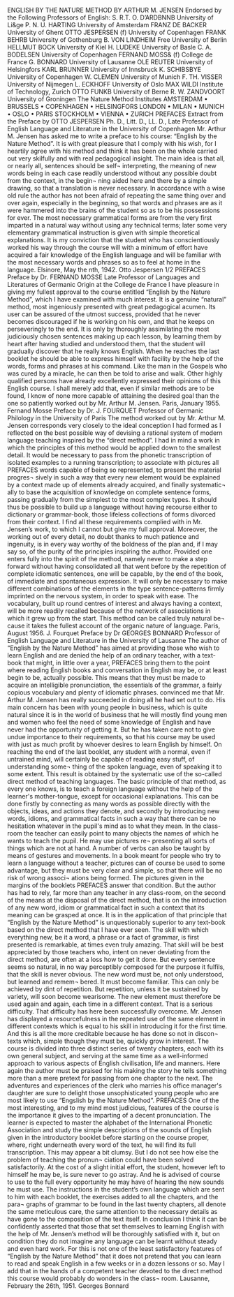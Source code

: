 ENGLISH 
BY THE NATURE METHOD 
BY 
ARTHUR M. JENSEN 
Endorsed by the Following Professors of English: 
S. R.T. O. D’ARDBNNB 
University of Li&ge 
P. N. U. HARTING 
University of Amsterdam 
FRANZ DE BACKER 
University of Ghent 
OTTO JESPERSEN (f) 
University of Copenhagen 
FRANK BEHRB 
University of Gothenburg 
B. VON LINDHEIM 
Free University of Berlin 
HELLMUT BOCK 
University of Kiel 
H. LUDEKE 
University of Basle 
C. A. BODELSEN 
University of Copenhagen 
FERNAND MOSS& (f) 
College de France 
G. BONNARD 
University of Lausanne 
OLE REUTER 
University of Helsingfors 
KARL BRUNNER 
University of Innsbruck 
K. SCHIBSBYE 
University of Copenhagen 
W. CLEMEN 
University of Munich 
F. TH. VISSER 
University of Nijmegen 
L. ECKHOFF 
University of Oslo 
MAX WILDI 
Institute of Technology, Zurich 
OTTO FUNKB 
University of Berne 
R. W. ZANDVOORT 
University of Groningen 
The Nature Method Institutes 
AMSTERDAM • BRUSSELS • COPENHAGEN • HELSINGFORS 
LONDON • MILAN • MUNICH • OSLO • PARIS 
STOCKHOLM • VIENNA • ZURICH 
PREFACES 
Extract from the Preface by 
OTTO JESPERSEN 
Ph. D., Litt. D., LL. D., Late Professor of English Language and Literature in the University of Copenhagen 
Mr. Arthur M. Jensen has asked me to write a preface to his 
course: “English by the Nature Method”. It is with great pleasure 
that I comply with his wish, for I heartily agree with his method and 
think it has been on the whole carried out very skilfully and with real 
pedagogical insight. 
The main idea is that all, or nearly all, sentences should be self¬ 
interpreting, the meaning of new words being in each case readily 
understood without any possible doubt from the context, in the begin¬ 
ning aided here and there by a simple drawing, so that a translation is 
never necessary. 
In accordance with a wise old rule the author has not been afraid 
of repeating the same thing over and over again, especially in the 
beginning, so that words and phrases are as it were hammered into 
the brains of the student so as to be his possessions for ever. 
The most necessary grammatical forms are from the very first 
imparted in a natural way without using any technical terms; later 
some very elementary grammatical instruction is given with simple 
theoretical explanations. 
It is my conviction that the student who has conscientiously worked 
his way through the course will with a minimum of effort have 
acquired a fair knowledge of the English language and will be familiar 
with the most necessary words and phrases so as to feel at home in 
the language. 
Elsinore, May the nth, 1942. 
Otto Jespersen 
1/2 
PREFACES 
Preface by 
Dr. FERNAND MOSSE 
Late Professor of Languages and Literatures of Germanic Origin at the College de France 
I have pleasure in giving my fullest approval to the course entitled 
“English by the Nature Method”, which I have examined with much 
interest. It is a genuine “natural” method, most ingeniously presented 
with great pedagogical acumen. Its user can be assured of the utmost 
success, provided that he never becomes discouraged if he is working 
on his own, and that he keeps on perseveringly to the end. It is only 
by thoroughly assimilating the most judiciously chosen sentences 
making up each lesson, by learning them by heart after having studied 
and understood them, that the student will gradually discover that he 
really knows English. When he reaches the last booklet he should be 
able to express himself with facility by the help of the words, forms 
and phrases at his command. Like the man in the Gospels who was 
cured by a miracle, he can then be told to arise and walk. 
Other highly qualified persons have already excellently expressed their 
opinions of this English course. I shall merely add that, even if similar 
methods are to be found, I know of none more capable of attaining 
the desired goal than the one so patiently worked out by Mr. Arthur 
M. Jensen. 
Paris, January 1955. 
Fernand Mosse 
Preface by 
Dr. J. FOURQUET 
Professor of Germanic Philology in the University of Paris 
The method worked out by Mr. Arthur M. Jensen corresponds very 
closely to the ideal conception I had formed as I reflected on the best 
possible way of devising a rational system of modern language teaching 
inspired by the “direct method”. I had in mind a work in which the 
principles of this method would be applied down to the smallest detail. 
It would be necessary to pass from the phonetic transcription of isolated 
examples to a running transcription; to associate with pictures all 
PREFACES 
words capable of being so represented, to present the material progres¬ 
sively in such a way that every new element would be explained by a 
context made up of elements already acquired, and finally systematic¬ 
ally to base the acquisition of knowledge on complete sentence forms, 
passing gradually from the simplest to the most complex types. It 
should thus be possible to build up a language without having recourse 
either to dictionary or grammar-book, those lifeless collections of 
forms divorced from their context. 
I find all these requirements complied with in Mr. Jensen’s work, 
to which I cannot but give my full approval. Moreover, the working 
out of every detail, no doubt thanks to much patience and ingenuity, 
is in every way worthy of the boldness of the plan and, if I may say 
so, of the purity of the principles inspiring the author. 
Provided one enters fully into the spirit of the method, namely 
never to make a step forward without having consolidated all that 
went before by the repetition of complete idiomatic sentences, one 
will be capable, by the end of the book, of immediate and spontaneous 
expression. It will only be necessary to make different combinations 
of the elements in the type sentence-patterns firmly imprinted 
on the nervous system, in order to speak with ease. The vocabulary, 
built up round centres of interest and always having a context, will be 
more readily recalled because of the network of associations in which 
it grew up from the start. This method can be called truly natural be¬ 
cause it takes the fullest account of the organic nature of language. 
Paris, August 1956. 
J. Fourquet 
Preface by 
Dr GEORGES BONNARD 
Professor of English Language and Literature in the University of Lausanne 
The author of “English by the Nature Method” has aimed at 
providing those who wish to learn English and are denied the help of 
an ordinary teacher, with a text-book that might, in little over a year, 
PREFACES 
bring them to the point where reading English books and conversation 
in English may be, or at least begin to be, actually possible. This 
means that they must be made to acquire an intelligible pronunciation, 
the essentials of the grammar, a fairly copious vocabulary and plenty 
of idiomatic phrases. 
convinced me that Mr. Arthur M. Jensen has really succeeded in doing 
all he had set out to do. His main concern has been with young people 
in business, which is quite natural since it is in the world of business 
that he will mostly find young men and women who feel the need of 
some knowledge of English and have never had the opportunity of 
getting it. But he has taken care not to give undue importance to their 
requirements, so that his course may be used with just as much profit 
by whoever desires to learn English by himself. On reaching the end 
of the last booklet, any student with a normal, even if untrained mind, 
will certainly be capable of reading easy stuff, of understanding some¬ 
thing of the spoken language, even of speaking it to some extent. 
This result is obtained by the systematic use of the so-called direct 
method of teaching languages. The basic principle of that method, 
as every one knows, is to teach a foreign language without the help 
of the learner's mother-tongue, except for occasional explanations. 
This can be done firstly by connecting as many words as possible 
directly with the objects, ideas, and actions they denote, and secondly 
by introducing new words, idioms, and grammatical facts in such a 
way that there can be no hesitation whatever in the pupil's mind as 
to what they mean. 
In the class-room the teacher can easily point to many objects the 
names of which he wants to teach the pupil. He may use pictures re¬ 
presenting all sorts of things which are not at hand. A number of 
verbs can also be taught by means of gestures and movements. In a 
book meant for people who try to learn a language without a teacher, 
pictures can of course be used to some advantage, but they must be 
very clear and simple, so that there will be no risk of wrong associ¬ 
ations being formed. The pictures given in the margins of the booklets 
PREFACES 
answer that condition. But the author has had to rely, far more than 
any teacher in any class-room, on the second of the means at the 
disposal of the direct method, that is on the introduction of any new 
word, idiom or grammatical fact in such a context that its meaning 
can be grasped at once. 
It is in the application of that principle that “English by the Nature 
Method” is unquestionably superior to any text-book based on the 
direct method that I have ever seen. The skill with which everything 
new, be it a word, a phrase or a fact of grammar, is first presented 
is remarkable, at times even truly amazing. That skill will be best 
appreciated by those teachers who, intent on never deviating from the 
direct method, are often at a loss how to get it done. But every 
sentence seems so natural, in no way perceptibly composed for the 
purpose it fulfils, that the skill is never obvious. 
The new word must be, not only understood, but learned and remem¬ 
bered. It must become familiar. This can only be achieved by dint of 
repetition. But repetition, unless it be sustained by variety, will soon 
become wearisome. The new element must therefore be used again and 
again, each time in a different context. That is a serious difficulty. That 
difficulty has here been successfully overcome. Mr. Jensen has displayed 
a resourcefulness in the repeated use of the same element in different 
contexts which is equal to his skill in introducing it for the first time. 
And this is all the more creditable because he has done so not in discon¬ 
texts which, simple though they must be, quickly grow in interest. 
The course is divided into three distinct series of twenty chapters, 
each with its own general subject, and serving at the same time as a 
well-informed approach to various aspects of English civilisation, life 
and manners. Here again the author must be praised for his making 
the story he tells something more than a mere pretext for passing from 
one chapter to the next. The adventures and experiences of the clerk 
who marries his office manager's daughter are sure to delight those 
unsophisticated young people who are most likely to use “Engslish by 
the Nature Method”. 
PREFACES 
One of the most interesting, and to my mind most judicious, features 
of the course is the importance it gives to the imparting of a decent 
pronunciation. The learner is expected to master the alphabet of the 
International Phonetic Association and study the simple descriptions 
of the sounds of English given in the introductory booklet before 
starting on the course proper, where, right underneath every word of 
the text, he will find its full transcription. This may appear a bit 
clumsy. But I do not see how else the problem of teaching the pronun¬ 
ciation could have been solved satisfactorily. At the cost of a slight 
initial effort, the student, however left to himself he may be, is sure 
never to go astray. And he is advised of course to use to the full every 
opportunity he may have of hearing the new sounds he must use. 
The instructions in the student’s own language which are sent to him 
with each booklet, the exercises added to all the chapters, and the para¬ 
graphs of grammar to be found in the last twenty chapters, all denote 
the same meticulous care, the same attention to the necessary details as 
have gone to the composition of the text itself. 
In conclusion I think it can be confidently asserted that those that 
set themselves to learning English with the help of Mr. Jensen’s method 
will be thoroughly satisfied with it, but on condition they do not imagine 
any language can be learnt without steady and even hard work. For 
this is not one of the least satisfactory features of “English by the 
Nature Method” that it does not pretend that you can learn to read and 
speak English in a few weeks or in a dozen lessons or so. 
May I add that in the hands of a competent teacher devoted to the 
direct method this course would probably do wonders in the class¬ 
room. 
Lausanne, February the 26th, 1951. 
Georges Bonnard 
